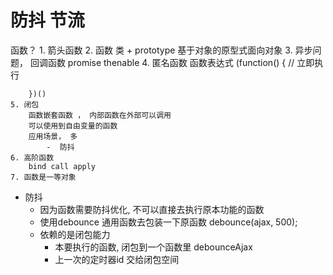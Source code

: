 # 防抖 节流

函数？ 
    1. 箭头函数
    2. 函数 类 + prototype  基于对象的原型式面向对象 
    3. 异步问题， 回调函数 promise  thenable 
    4. 匿名函数  函数表达式 
        (function() { // 立即执行

        })()
    5. 闭包
        函数嵌套函数 ， 内部函数在外部可以调用
        可以使用到自由变量的函数 
        应用场景， 多
            -  防抖
    6. 高阶函数 
        bind call apply 
    7. 函数是一等对象


- 防抖
    - 因为函数需要防抖优化, 不可以直接去执行原本功能的函数 
    - 使用debounce 通用函数去包装一下原函数
        debounce(ajax, 500);
    - 依赖的是闭包能力
        - 本要执行的函数, 闭包到一个函数里  debounceAjax 
        - 上一次的定时器id 交给闭包空间  
